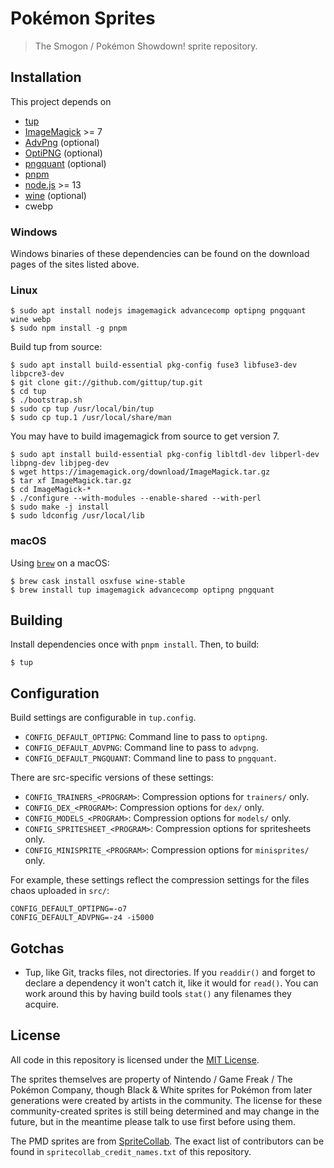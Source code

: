 # Pokémon Sprites

> The Smogon / Pokémon Showdown! sprite repository.

## Installation

This project depends on

- [tup](http://gittup.org/tup/)
- [ImageMagick](http://www.imagemagick.org/) >= 7
- [AdvPng](http://www.advancemame.it/doc-advpng.html) (optional)
- [OptiPNG](http://optipng.sourceforge.net/) (optional)
- [pngquant](https://pngquant.org/) (optional)
- [pnpm](https://pnpm.js.org)
- [node.js](https://nodejs.org) >= 13
- [wine](https://www.winehq.org/) (optional)
- cwebp

### Windows

Windows binaries of these dependencies can be found on the download pages of the sites listed above.

### Linux

```
$ sudo apt install nodejs imagemagick advancecomp optipng pngquant wine webp
$ sudo npm install -g pnpm
```

Build tup from source:

```
$ sudo apt install build-essential pkg-config fuse3 libfuse3-dev libpcre3-dev
$ git clone git://github.com/gittup/tup.git
$ cd tup
$ ./bootstrap.sh
$ sudo cp tup /usr/local/bin/tup
$ sudo cp tup.1 /usr/local/share/man
```

You may have to build imagemagick from source to get version 7.

```
$ sudo apt install build-essential pkg-config libltdl-dev libperl-dev libpng-dev libjpeg-dev
$ wget https://imagemagick.org/download/ImageMagick.tar.gz
$ tar xf ImageMagick.tar.gz
$ cd ImageMagick-*
$ ./configure --with-modules --enable-shared --with-perl
$ sudo make -j install
$ sudo ldconfig /usr/local/lib
```

### macOS

Using [`brew`](https://brew.sh/) on  a macOS:

```
$ brew cask install osxfuse wine-stable
$ brew install tup imagemagick advancecomp optipng pngquant
```

## Building

Install dependencies once with `pnpm install`. Then, to build:

```
$ tup
```

## Configuration

Build settings are configurable in `tup.config`.

- `CONFIG_DEFAULT_OPTIPNG`: Command line to pass to `optipng`.
- `CONFIG_DEFAULT_ADVPNG`: Command line to pass to `advpng`.
- `CONFIG_DEFAULT_PNGQUANT`: Command line to pass to `pngquant`.

There are src-specific versions of these settings:

- `CONFIG_TRAINERS_<PROGRAM>`: Compression options for `trainers/` only.
- `CONFIG_DEX_<PROGRAM>`: Compression options for `dex/` only.
- `CONFIG_MODELS_<PROGRAM>`: Compression options for `models/` only.
- `CONFIG_SPRITESHEET_<PROGRAM>`: Compression options for spritesheets only.
- `CONFIG_MINISPRITE_<PROGRAM>`: Compression options for `minisprites/` only.

For example, these settings reflect the compression settings for the files chaos uploaded in `src/`:
```
CONFIG_DEFAULT_OPTIPNG=-o7
CONFIG_DEFAULT_ADVPNG=-z4 -i5000
```

## Gotchas

- Tup, like Git, tracks files, not directories. If you `readdir()` and forget to declare a dependency it won't catch it, like it would for `read()`. You can work around this by having build tools `stat()` any filenames they acquire.

## License

All code in this repository is licensed under the [MIT License](https://opensource.org/licenses/MIT).

The sprites themselves are property of Nintendo / Game Freak / The Pokémon Company, though Black & White sprites for Pokémon from later generations were created by artists in the community. The license for these community-created sprites is still being determined and may change in the future, but in the meantime please talk to use first before using them.

The PMD sprites are from [SpriteCollab](https://sprites.pmdcollab.org/). The exact list of contributors can be found in `spritecollab_credit_names.txt` of this repository.
